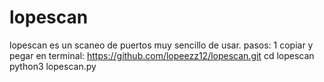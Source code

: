 # lopescan
lopescan es un scaneo de puertos muy sencillo de usar.
pasos:
1 copiar y pegar en terminal:
https://github.com/lopeezz12/lopescan.git
cd lopescan
python3 lopescan.py
